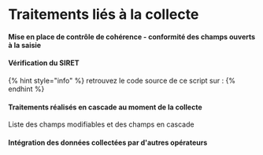 # Traitements liés à la collecte

#### Mise en place de contrôle de cohérence - conformité des champs ouverts à la saisie

#### Vérification du SIRET

{% hint style="info" %}
retrouvez le code source de ce script sur : 
{% endhint %}

#### Traitements réalisés en cascade au moment de la collecte

Liste des champs modifiables et des champs en cascade 

#### Intégration des données collectées par d'autres opérateurs

